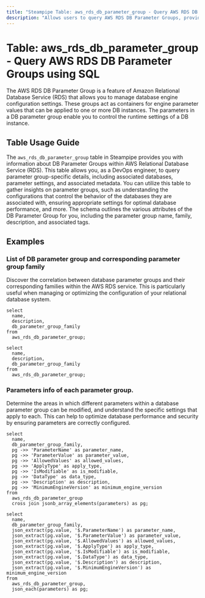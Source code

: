 ```yaml
---
title: "Steampipe Table: aws_rds_db_parameter_group - Query AWS RDS DB Parameter Groups using SQL"
description: "Allows users to query AWS RDS DB Parameter Groups, providing information about the configurations that control the behavior of the databases that they are associated with."
---
```


# Table: aws_rds_db_parameter_group - Query AWS RDS DB Parameter Groups using SQL

The AWS RDS DB Parameter Group is a feature of Amazon Relational Database Service (RDS) that allows you to manage database engine configuration settings. These groups act as containers for engine parameter values that can be applied to one or more DB instances. The parameters in a DB parameter group enable you to control the runtime settings of a DB instance.

## Table Usage Guide

The `aws_rds_db_parameter_group` table in Steampipe provides you with information about DB Parameter Groups within AWS Relational Database Service (RDS). This table allows you, as a DevOps engineer, to query parameter group-specific details, including associated databases, parameter settings, and associated metadata. You can utilize this table to gather insights on parameter groups, such as understanding the configurations that control the behavior of the databases they are associated with, ensuring appropriate settings for optimal database performance, and more. The schema outlines the various attributes of the DB Parameter Group for you, including the parameter group name, family, description, and associated tags.

## Examples

### List of DB parameter group and corresponding parameter group family
Discover the correlation between database parameter groups and their corresponding families within the AWS RDS service. This is particularly useful when managing or optimizing the configuration of your relational database system.

```sql+postgres
select
  name,
  description,
  db_parameter_group_family
from
  aws_rds_db_parameter_group;
```

```sql+sqlite
select
  name,
  description,
  db_parameter_group_family
from
  aws_rds_db_parameter_group;
```


### Parameters info of each parameter group.
Determine the areas in which different parameters within a database parameter group can be modified, and understand the specific settings that apply to each. This can help to optimize database performance and security by ensuring parameters are correctly configured.

```sql+postgres
select
  name,
  db_parameter_group_family,
  pg ->> 'ParameterName' as parameter_name,
  pg ->> 'ParameterValue' as parameter_value,
  pg ->> 'AllowedValues' as allowed_values,
  pg ->> 'ApplyType' as apply_type,
  pg ->> 'IsModifiable' as is_modifiable,
  pg ->> 'DataType' as data_type,
  pg ->> 'Description' as description,
  pg ->> 'MinimumEngineVersion' as minimum_engine_version
from
  aws_rds_db_parameter_group
  cross join jsonb_array_elements(parameters) as pg;
```

```sql+sqlite
select
  name,
  db_parameter_group_family,
  json_extract(pg.value, '$.ParameterName') as parameter_name,
  json_extract(pg.value, '$.ParameterValue') as parameter_value,
  json_extract(pg.value, '$.AllowedValues') as allowed_values,
  json_extract(pg.value, '$.ApplyType') as apply_type,
  json_extract(pg.value, '$.IsModifiable') as is_modifiable,
  json_extract(pg.value, '$.DataType') as data_type,
  json_extract(pg.value, '$.Description') as description,
  json_extract(pg.value, '$.MinimumEngineVersion') as minimum_engine_version
from
  aws_rds_db_parameter_group,
  json_each(parameters) as pg;
```